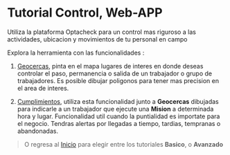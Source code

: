 
# Tutorial Control, Web-APP

Utiliza la plataforma Optacheck para un control mas riguroso a las actividades, ubicacion y movimientos de tu personal en campo 

Explora la herramienta con las funcionalidades :

1. [Geocercas](/v1/web-app/control/geocercas.html), pinta en el mapa lugares de interes en donde deseas controlar el paso, permanencia o salida de un trabajador o grupo de trabajadores. Es posible dibujar poligonos para tener mas precision en el area de interes.

2. [Cumplimientos](/v1/web-app/control/cumplimientos.html), utiliza esta funcionalidad junto a **Geocercas** dibujadas para indicarle a un trabajador que ejecute una **Mision** a determinada hora y lugar. Funcionalidad util cuando la puntialidad es importate para el negocio. Tendras alertas por llegadas a tiempo, tardias, tempranas o abandonadas. 


> O regresa al [Inicio](/v1/web-app/) para elegir entre los tutoriales **Basico**,  o  **Avanzado**
<!--stackedit_data:
eyJoaXN0b3J5IjpbLTE2NTU0ODQ1ODUsNzM2OTUxNjY5XX0=
-->